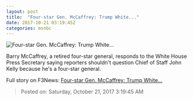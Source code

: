 ```yaml
---
layout: post
title:  "Four-star Gen. McCaffrey: Trump White..."
date: 2017-10-21 03:19:45Z
categories: msnbc
---
```


![Four-star Gen. McCaffrey: Trump White...](https://media1.s-nbcnews.com/j/MSNBC/Components/Video/201710/2017-10-21T03-00-16-633Z--1280x720.video_1067x600.jpg)

Barry McCaffrey, a retired four-star general, responds to the White House Press Secretary saying reporters shouldn't question Chief of Staff John Kelly because he's a four-star general.


Full story on F3News: [Four-star Gen. McCaffrey: Trump White...](http://www.f3nws.com/n/BfgxU)

> Posted on: Saturday, October 21, 2017 3:19:45 AM
